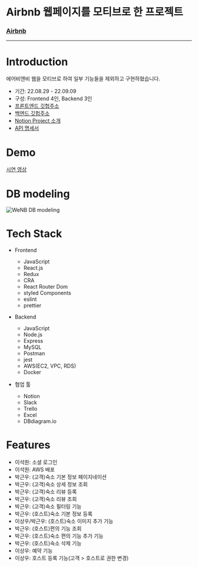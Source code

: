 # Airbnb 웹페이지를 모티브로 한 프로젝트
### [Airbnb](https://www.airbnb.co.kr/)

---------

# Introduction
에어비앤비 웹을 모티브로 하여 일부 기능들을 제외하고 구현하혔습니다. 
- 기간: 22.08.29 - 22.09.09
- 구성: Frontend 4인, Backend 3인
- [프론트엔드 깃헙주소](https://github.com/wecode-bootcamp-korea/36-2nd-WeNB-frontend)
- [백엔드 깃헙주소](https://github.com/wecode-bootcamp-korea/36-2nd-WeNB-backend)
- [Notion Project 소개](https://www.notion.so/WeNB-4-695e4eb875ef43f1928345e448139df0)
- [API 명세서](https://docs.google.com/spreadsheets/d/1zkVVsLH1HaLQlhIaJW3NiOMabv8QMY7Ka1yNZwqrP5Q/edit#gid=0)

# Demo
[시연 영상](https://www.youtube.com/watch?v=4i2Bv78AlmY)

# DB modeling
![WeNB DB modeling](https://drive.google.com/uc?id=1Dl1DuZYM0Kl0wqh0vKCS-xhm6xz-oAJC)

# Tech Stack
- Frontend
    - JavaScript
    - React.js
    - Redux
    - CRA
    - React Router Dom
    - styled Components
    - eslint
    - prettier

- Backend
    - JavaScript
    - Node.js
    - Express
    - MySQL
    - Postman
    - jest
    - AWS(EC2, VPC, RDS)
    - Docker

- 협업 툴
    - Notion
    - Slack
    - Trello
    - Excel
    - DBdiagram.io

# Features
- 이석원: 소셜 로그인
- 이석원: AWS 배포
- 박근우: (고객)숙소 기본 정보 페이지네이션
- 박근우: (고객)숙소 상세 정보 조회
- 박근우: (고객)숙소 리뷰 등록
- 박근우: (고객)숙소 리뷰 조회
- 박근우: (고객)숙소 필터링 기능
- 박근우: (호스트)숙소 기본 정보 등록
- 이상우/박근우: (호스트)숙소 이미지 추가 기능
- 박근우: (호스트)편의 기능 조회
- 박근우: (호스트)숙소 편의 기능 추가 기능
- 박근우: (호스트)숙소 삭제 기능 
- 이상우: 예약 기능
- 이상우: 호스트 등록 기능(고객 > 호스트로 권한 변경)
